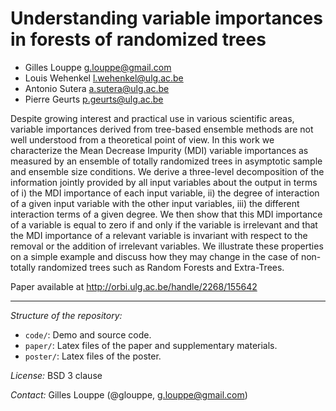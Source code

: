 Understanding variable importances in forests of randomized trees
=================================================================

* Gilles Louppe <g.louppe@gmail.com>
* Louis Wehenkel <l.wehenkel@ulg.ac.be>
* Antonio Sutera <a.sutera@ulg.ac.be>
* Pierre Geurts <p.geurts@ulg.ac.be>

Despite growing interest and practical use in various scientific areas, variable
importances derived from tree-based ensemble methods are not well understood
from a theoretical point of view. In this work we characterize the Mean Decrease
Impurity (MDI) variable importances as measured by an ensemble of totally
randomized trees in asymptotic sample and ensemble size conditions. We derive a
three-level decomposition of the  information jointly provided by all input
variables about the output in terms of i) the MDI importance of each input
variable, ii) the degree of interaction of a given input variable with the other
input variables, iii) the different interaction terms of a given degree. We then
show that this MDI importance of a variable is equal to zero if and only if the
variable is irrelevant and that the MDI importance of a relevant variable is
invariant with respect to the removal or the addition of irrelevant variables.
We illustrate these properties on a simple example and discuss how they may
change in the case of  non-totally randomized trees such as Random Forests and
Extra-Trees.

Paper available at http://orbi.ulg.ac.be/handle/2268/155642

---

_Structure of the repository:_
- `code/`: Demo and source code.
- `paper/`: Latex files of the paper and supplementary materials.
- `poster/`: Latex files of the poster.

_License:_ BSD 3 clause

_Contact:_ Gilles Louppe (@glouppe, <g.louppe@gmail.com>)




